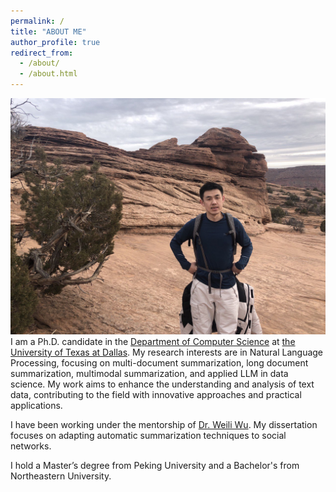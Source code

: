 ```yaml
---
permalink: /
title: "ABOUT ME"
author_profile: true
redirect_from: 
  - /about/
  - /about.html
---
```

![Alt text](/images/photo2.jpg)
I am a Ph.D. candidate in the [Department of Computer Science](https://cs.utdallas.edu/) at [the University of Texas at Dallas](https://www.utdallas.edu/). My research interests are in Natural Language Processing, focusing on multi-document summarization, long document summarization, multimodal summarization, and applied LLM in data science. My work aims to enhance the understanding and analysis of text data, contributing to the field with innovative approaches and practical applications.

I have been working under the mentorship of [Dr. Weili Wu](https://personal.utdallas.edu/~weiliwu/). My dissertation focuses on adapting automatic summarization techniques to social networks.

I hold a Master’s degree from Peking University and a Bachelor's from Northeastern University.
